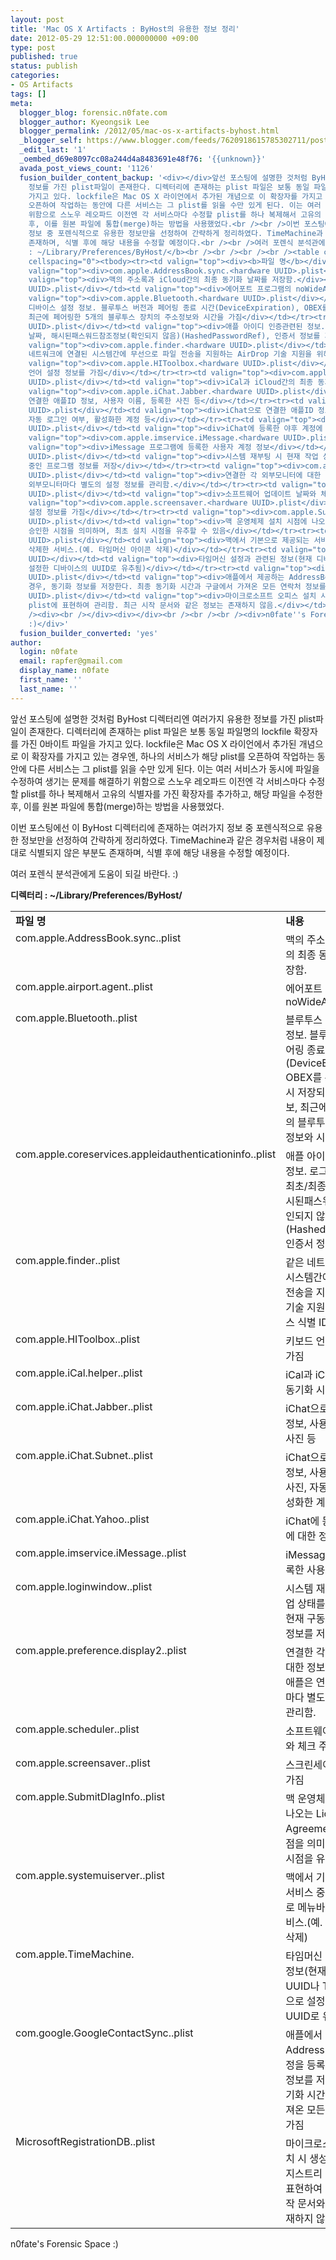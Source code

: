 ```yaml
---
layout: post
title: 'Mac OS X Artifacts : ByHost의 유용한 정보 정리'
date: 2012-05-29 12:51:00.000000000 +09:00
type: post
published: true
status: publish
categories:
- OS Artifacts
tags: []
meta:
  blogger_blog: forensic.n0fate.com
  blogger_author: Kyeongsik Lee
  blogger_permalink: /2012/05/mac-os-x-artifacts-byhost.html
  _blogger_self: https://www.blogger.com/feeds/7620918615785302711/posts/default/3051355343857373014
  _edit_last: '1'
  _oembed_d69e8097cc08a244d4a8483691e48f76: '{{unknown}}'
  avada_post_views_count: '1126'
  fusion_builder_content_backup: '<div></div>앞선 포스팅에 설명한 것처럼 ByHost 디렉터리엔 여러가지 유용한
    정보를 가진 plist파일이 존재한다. 디렉터리에 존재하는 plist 파일은 보통 동일 파일명의 lockfile 확장자를 가진 0바이트 파일을
    가지고 있다. lockfile은 Mac OS X 라이언에서 추가된 개념으로 이 확장자를 가지고 있는 경우엔, 하나의 서비스가 해당 plist를
    오픈하여 작업하는 동안에 다른 서비스는 그 plist를 읽을 수만 있게 된다. 이는 여러 서비스가 동시에 파일을 수정하여 생기는 문제를 해결하기
    위함으로 스노우 레오파드 이전엔 각 서비스마다 수정할 plist를 하나 복제해서 고유의 식별자를 가진 확장자를 추가하고, 해당 파일을 수정한
    후, 이를 원본 파일에 통합(merge)하는 방법을 사용했었다.<br /><br />이번 포스팅에선 이 ByHost 디렉터리에 존재하는 여러가지
    정보 중 포렌식적으로 유용한 정보만을 선정하여 간략하게 정리하였다. TimeMachine과 같은 경우처럼 내용이 제대로 식별되지 않은 부분도
    존재하며, 식별 후에 해당 내용을 수정할 예정이다.<br /><br />여러 포렌식 분석관에게 도움이 되길 바란다. :)<br /><br /><b>디렉터리
    : ~/Library/Preferences/ByHost/</b><br /><br /><br /><br /><table cellpadding="0"
    cellspacing="0"><tbody><tr><td valign="top"><div><b>파일 명</b></div></td><td valign="top"><div><b>내용</b></div></td></tr><tr><td
    valign="top"><div>com.apple.AddressBook.sync.<hardware UUID>.plist</div></td><td
    valign="top"><div>맥의 주소록과 iCloud간의 최종 동기화 날짜를 저장함.</div></td></tr><tr><td valign="top"><div>com.apple.airport.agent.<hardware
    UUID>.plist</div></td><td valign="top"><div>에어포트 프로그램의 noWideAreaBrowsing</div></td></tr><tr><td
    valign="top"><div>com.apple.Bluetooth.<hardware UUID>.plist</div></td><td valign="top"><div>블루투스
    디바이스 설정 정보. 블루투스 버전과 페어링 종료 시간(DeviceExpiration), OBEX를 통한 파일 전송 시 저장되는 디렉터리 정보,
    최근에 페어링한 5개의 블루투스 장치의 주소정보와 시간을 가짐</div></td></tr><tr><td valign="top"><div>com.apple.coreservices.appleidauthenticationinfo.<hardware
    UUID>.plist</div></td><td valign="top"><div>애플 아이디 인증관련된 정보. 로그인한 아이디와 최초/최종 로그인
    날짜, 해시된패스워드참조정보(확인되지 않음)(HashedPasswordRef), 인증서 정보를 가짐.</div></td></tr><tr><td
    valign="top"><div>com.apple.finder.<hardware UUID>.plist</div></td><td valign="top"><div>같은
    네트워크에 연결된 시스템간에 무선으로 파일 전송을 지원하는 AirDrop 기술 지원을 위해 디바이스 식별 ID를 저장함</div></td></tr><tr><td
    valign="top"><div>com.apple.HIToolbox.<hardware UUID>.plist</div></td><td valign="top"><div>키보드
    언어 설정 정보를 가짐</div></td></tr><tr><td valign="top"><div>com.apple.iCal.helper.<hardware
    UUID>.plist</div></td><td valign="top"><div>iCal과 iCloud간의 최종 동기화 시간을 가짐</div></td></tr><tr><td
    valign="top"><div>com.apple.iChat.Jabber.<hardware UUID>.plist</div></td><td valign="top"><div>iChat으로
    연결한 애플ID 정보, 사용자 이름, 등록한 사진 등</div></td></tr><tr><td valign="top"><div>com.apple.iChat.Subnet.<hardware
    UUID>.plist</div></td><td valign="top"><div>iChat으로 연결한 애플ID 정보, 사용자 이름, 등록한 사진,
    자동 로그인 여부, 활성화한 계정 등</div></td></tr><tr><td valign="top"><div>com.apple.iChat.Yahoo.<hardware
    UUID>.plist</div></td><td valign="top"><div>iChat에 등록한 야후 계정에 대한 정보</div></td></tr><tr><td
    valign="top"><div>com.apple.imservice.iMessage.<hardware UUID>.plist</div></td><td
    valign="top"><div>iMessage 프로그램에 등록한 사용자 계정 정보</div></td></tr><tr><td valign="top"><div>com.apple.loginwindow.<hardware
    UUID>.plist</div></td><td valign="top"><div>시스템 재부팅 시 현재 작업 상태를 유지하기 위해 현재 구동
    중인 프로그램 정보를 저장</div></td></tr><tr><td valign="top"><div>com.apple.preference.display2.<hardware
    UUID>.plist</div></td><td valign="top"><div>연결한 각 외부모니터에 대한 정보를 따로 저장함. 애플은 연결한
    외부모니터마다 별도의 설정 정보를 관리함.</div></td></tr><tr><td valign="top"><div>com.apple.scheduler.<hardware
    UUID>.plist</div></td><td valign="top"><div>소프트웨어 업데이트 날짜와 체크 주기 정보</div></td></tr><tr><td
    valign="top"><div>com.apple.screensaver.<hardware UUID>.plist</div></td><td valign="top"><div>스크린세이버
    설정 정보를 가짐</div></td></tr><tr><td valign="top"><div>com.apple.SubmitDIagInfo.<hardware
    UUID>.plist</div></td><td valign="top"><div>맥 운영체제 설치 시점에 나오는 License Agreement를
    승인한 시점을 의미하며, 최초 설치 시점을 유추할 수 있음</div></td></tr><tr><td valign="top"><div>com.apple.systemuiserver.<hardware
    UUID>.plist</div></td><td valign="top"><div>맥에서 기본으로 제공되는 서비스 중 사용자가 임의로 메뉴바에서
    삭제한 서비스.(예. 타임머신 아이콘 삭제)</div></td></tr><tr><td valign="top"><div>com.apple.TimeMachine.<hardware
    UUID></div></td><td valign="top"><div>타임머신 설정과 관련된 정보(현재 디바이스의 UUID나 TimeMachine으로
    설정한 디바이스의 UUID로 유추됨)</div></td></tr><tr><td valign="top"><div>com.google.GoogleContactSync.<hardware
    UUID>.plist</div></td><td valign="top"><div>애플에서 제공하는 AddressBook에 구글 계정을 등록할
    경우, 동기화 정보를 저장한다. 최종 동기화 시간과 구글에서 가져온 모든 연락처 정보를 가짐</div></td></tr><tr><td valign="top"><div>MicrosoftRegistrationDB.<hardware
    UUID>.plist</div></td><td valign="top"><div>마이크로소프트 오피스 설치 시 생성되며, 윈도의 레지스트리 구조를
    plist에 표현하여 관리함. 최근 시작 문서와 같은 정보는 존재하지 않음.</div></td></tr></tbody></table><br
    /><div><br /></div><div></div><br /><br /><br /><div>n0fate''s Forensic Space
    :)</div>'
  fusion_builder_converted: 'yes'
author:
  login: n0fate
  email: rapfer@gmail.com
  display_name: n0fate
  first_name: ''
  last_name: ''
---
```

<div></div>
<p>앞선 포스팅에 설명한 것처럼 ByHost 디렉터리엔 여러가지 유용한 정보를 가진 plist파일이 존재한다. 디렉터리에 존재하는 plist 파일은 보통 동일 파일명의 lockfile 확장자를 가진 0바이트 파일을 가지고 있다. lockfile은 Mac OS X 라이언에서 추가된 개념으로 이 확장자를 가지고 있는 경우엔, 하나의 서비스가 해당 plist를 오픈하여 작업하는 동안에 다른 서비스는 그 plist를 읽을 수만 있게 된다. 이는 여러 서비스가 동시에 파일을 수정하여 생기는 문제를 해결하기 위함으로 스노우 레오파드 이전엔 각 서비스마다 수정할 plist를 하나 복제해서 고유의 식별자를 가진 확장자를 추가하고, 해당 파일을 수정한 후, 이를 원본 파일에 통합(merge)하는 방법을 사용했었다.</p>
<p>이번 포스팅에선 이 ByHost 디렉터리에 존재하는 여러가지 정보 중 포렌식적으로 유용한 정보만을 선정하여 간략하게 정리하였다. TimeMachine과 같은 경우처럼 내용이 제대로 식별되지 않은 부분도 존재하며, 식별 후에 해당 내용을 수정할 예정이다.</p>
<p>여러 포렌식 분석관에게 도움이 되길 바란다. :)</p>
<p><b>디렉터리 : ~/Library/Preferences/ByHost/</b></p>
<table cellpadding="0" cellspacing="0">
<tbody>
<tr>
<td valign="top">
<div><b>파일 명</b></div>
</td>
<td valign="top">
<div><b>내용</b></div>
</td>
</tr>
<tr>
<td valign="top">
<div>com.apple.AddressBook.sync.<hardware uuid>.plist</hardware></div>
</td>
<td valign="top">
<div>맥의 주소록과 iCloud간의 최종 동기화 날짜를 저장함.</div>
</td>
</tr>
<tr>
<td valign="top">
<div>com.apple.airport.agent.<hardware uuid>.plist</hardware></div>
</td>
<td valign="top">
<div>에어포트 프로그램의 noWideAreaBrowsing</div>
</td>
</tr>
<tr>
<td valign="top">
<div>com.apple.Bluetooth.<hardware uuid>.plist</hardware></div>
</td>
<td valign="top">
<div>블루투스 디바이스 설정 정보. 블루투스 버전과 페어링 종료 시간(DeviceExpiration), OBEX를 통한 파일 전송 시 저장되는 디렉터리 정보, 최근에 페어링한 5개의 블루투스 장치의 주소정보와 시간을 가짐</div>
</td>
</tr>
<tr>
<td valign="top">
<div>com.apple.coreservices.appleidauthenticationinfo.<hardware uuid>.plist</hardware></div>
</td>
<td valign="top">
<div>애플 아이디 인증관련된 정보. 로그인한 아이디와 최초/최종 로그인 날짜, 해시된패스워드참조정보(확인되지 않음)(HashedPasswordRef), 인증서 정보를 가짐.</div>
</td>
</tr>
<tr>
<td valign="top">
<div>com.apple.finder.<hardware uuid>.plist</hardware></div>
</td>
<td valign="top">
<div>같은 네트워크에 연결된 시스템간에 무선으로 파일 전송을 지원하는 AirDrop 기술 지원을 위해 디바이스 식별 ID를 저장함</div>
</td>
</tr>
<tr>
<td valign="top">
<div>com.apple.HIToolbox.<hardware uuid>.plist</hardware></div>
</td>
<td valign="top">
<div>키보드 언어 설정 정보를 가짐</div>
</td>
</tr>
<tr>
<td valign="top">
<div>com.apple.iCal.helper.<hardware uuid>.plist</hardware></div>
</td>
<td valign="top">
<div>iCal과 iCloud간의 최종 동기화 시간을 가짐</div>
</td>
</tr>
<tr>
<td valign="top">
<div>com.apple.iChat.Jabber.<hardware uuid>.plist</hardware></div>
</td>
<td valign="top">
<div>iChat으로 연결한 애플ID 정보, 사용자 이름, 등록한 사진 등</div>
</td>
</tr>
<tr>
<td valign="top">
<div>com.apple.iChat.Subnet.<hardware uuid>.plist</hardware></div>
</td>
<td valign="top">
<div>iChat으로 연결한 애플ID 정보, 사용자 이름, 등록한 사진, 자동 로그인 여부, 활성화한 계정 등</div>
</td>
</tr>
<tr>
<td valign="top">
<div>com.apple.iChat.Yahoo.<hardware uuid>.plist</hardware></div>
</td>
<td valign="top">
<div>iChat에 등록한 야후 계정에 대한 정보</div>
</td>
</tr>
<tr>
<td valign="top">
<div>com.apple.imservice.iMessage.<hardware uuid>.plist</hardware></div>
</td>
<td valign="top">
<div>iMessage 프로그램에 등록한 사용자 계정 정보</div>
</td>
</tr>
<tr>
<td valign="top">
<div>com.apple.loginwindow.<hardware uuid>.plist</hardware></div>
</td>
<td valign="top">
<div>시스템 재부팅 시 현재 작업 상태를 유지하기 위해 현재 구동 중인 프로그램 정보를 저장</div>
</td>
</tr>
<tr>
<td valign="top">
<div>com.apple.preference.display2.<hardware uuid>.plist</hardware></div>
</td>
<td valign="top">
<div>연결한 각 외부모니터에 대한 정보를 따로 저장함. 애플은 연결한 외부모니터마다 별도의 설정 정보를 관리함.</div>
</td>
</tr>
<tr>
<td valign="top">
<div>com.apple.scheduler.<hardware uuid>.plist</hardware></div>
</td>
<td valign="top">
<div>소프트웨어 업데이트 날짜와 체크 주기 정보</div>
</td>
</tr>
<tr>
<td valign="top">
<div>com.apple.screensaver.<hardware uuid>.plist</hardware></div>
</td>
<td valign="top">
<div>스크린세이버 설정 정보를 가짐</div>
</td>
</tr>
<tr>
<td valign="top">
<div>com.apple.SubmitDIagInfo.<hardware uuid>.plist</hardware></div>
</td>
<td valign="top">
<div>맥 운영체제 설치 시점에 나오는 License Agreement를 승인한 시점을 의미하며, 최초 설치 시점을 유추할 수 있음</div>
</td>
</tr>
<tr>
<td valign="top">
<div>com.apple.systemuiserver.<hardware uuid>.plist</hardware></div>
</td>
<td valign="top">
<div>맥에서 기본으로 제공되는 서비스 중 사용자가 임의로 메뉴바에서 삭제한 서비스.(예. 타임머신 아이콘 삭제)</div>
</td>
</tr>
<tr>
<td valign="top">
<div>com.apple.TimeMachine.<hardware uuid /></div>
</td>
<td valign="top">
<div>타임머신 설정과 관련된 정보(현재 디바이스의 UUID나 TimeMachine으로 설정한 디바이스의 UUID로 유추됨)</div>
</td>
</tr>
<tr>
<td valign="top">
<div>com.google.GoogleContactSync.<hardware uuid>.plist</hardware></div>
</td>
<td valign="top">
<div>애플에서 제공하는 AddressBook에 구글 계정을 등록할 경우, 동기화 정보를 저장한다. 최종 동기화 시간과 구글에서 가져온 모든 연락처 정보를 가짐</div>
</td>
</tr>
<tr>
<td valign="top">
<div>MicrosoftRegistrationDB.<hardware uuid>.plist</hardware></div>
</td>
<td valign="top">
<div>마이크로소프트 오피스 설치 시 생성되며, 윈도의 레지스트리 구조를 plist에 표현하여 관리함. 최근 시작 문서와 같은 정보는 존재하지 않음.</div>
</td>
</tr>
</tbody>
</table>
<p>
<div></div>
<div></div>
<p>
<div>n0fate's Forensic Space :)</div>
